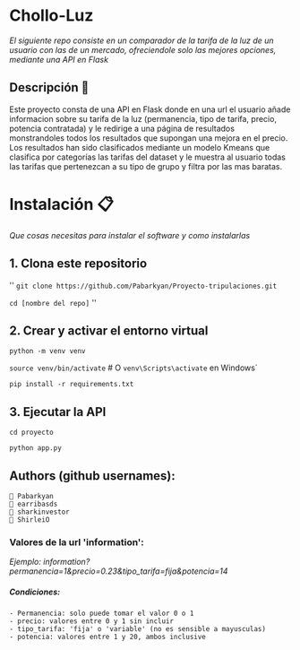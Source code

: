 # Chollo-Luz

_El siguiente repo consiste en un comparador de la tarifa de la luz de un usuario con las de un mercado, ofreciendole solo las mejores opciones, mediante una API en Flask_

## Descripción 🚀
 
Este proyecto consta de una API en Flask donde en una url el usuario añade informacion sobre su tarifa de la luz (permanencia, tipo de tarifa, precio, potencia contratada) y le redirige a una página de resultados monstrandoles todos los resultados que supongan una mejora en el precio. Los resultados han sido clasificados mediante un modelo Kmeans que clasifica por categorías las tarifas del dataset y le muestra al usuario todas las tarifas que pertenezcan a su tipo de grupo y filtra por las mas baratas.

# Instalación 📋

_Que cosas necesitas para instalar el software y como instalarlas_

## 1. Clona este repositorio

''
`git clone https://github.com/Pabarkyan/Proyecto-tripulaciones.git`

`cd [nombre del repo]`
''

## 2. Crear y activar el entorno virtual

`python -m venv venv`

`source venv/bin/activate`  # O `venv\Scripts\activate` en Windows`

`pip install -r requirements.txt`

## 3. Ejecutar la API

`cd proyecto`

`python app.py`


## Authors (github usernames):
    🐙 Pabarkyan
    🐙 earribasds
    🐙 sharkinvestor 
    🐙 ShirleiO 

### Valores de la url 'information':

_Ejemplo: information?permanencia=1&precio=0.23&tipo_tarifa=fija&potencia=14_

##### Condiciones:
    - Permanencia: solo puede tomar el valor 0 o 1
    - precio: valores entre 0 y 1 sin incluir
    - tipo_tarifa: 'fija' o 'variable' (no es sensible a mayusculas)
    - potencia: valores entre 1 y 20, ambos inclusive
